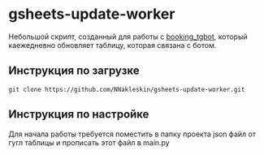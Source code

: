 # gsheets-update-worker
Небольшой скрипт, созданный для работы с <a href = https://github.com/NNakleskin/booking-tgbot-v2>booking_tgbot</a>, который каежедневно обновляет таблицу, которая связана с ботом. 

## Инструкция по загрузке
    git clone https://github.com/NNakleskin/gsheets-update-worker.git
## Инструкция по настройке
Для начала работы требуется поместить в папку проекта json файл от гугл таблицы и прописать этот файл в main.py

